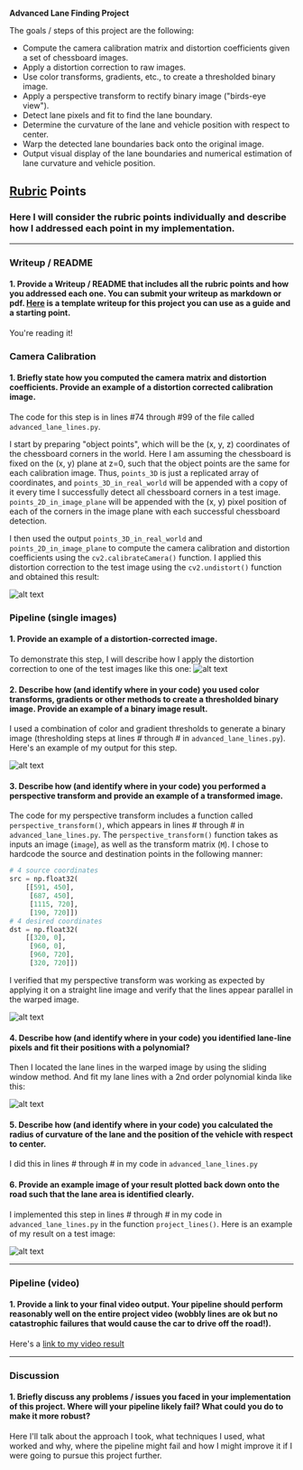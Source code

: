**Advanced Lane Finding Project**

The goals / steps of this project are the following:

* Compute the camera calibration matrix and distortion coefficients given a set of chessboard images.
* Apply a distortion correction to raw images.
* Use color transforms, gradients, etc., to create a thresholded binary image.
* Apply a perspective transform to rectify binary image ("birds-eye view").
* Detect lane pixels and fit to find the lane boundary.
* Determine the curvature of the lane and vehicle position with respect to center.
* Warp the detected lane boundaries back onto the original image.
* Output visual display of the lane boundaries and numerical estimation of lane curvature and vehicle position.

[//]: # (Image References)

[image1]: ./output_images/calibrated.jpg "Calibrated"
[image2]: ./output_images/undistorted.jpg "Undistorted"
[image3]: ./output_images/combine.jpg "Threshold Combination"
[image4]: ./output_images/warped_straight_line.jpg "Warp Example"
[image5]: ./output_images/lines.jpg "Fit Visual"
[image6]: ./output_images/projected.jpg "Output"
[video1]: ./test_videos_output/project_video.mp4 "Video"

## [Rubric](https://review.udacity.com/#!/rubrics/571/view) Points

### Here I will consider the rubric points individually and describe how I addressed each point in my implementation.  

---

### Writeup / README

#### 1. Provide a Writeup / README that includes all the rubric points and how you addressed each one.  You can submit your writeup as markdown or pdf.  [Here](https://github.com/udacity/CarND-Advanced-Lane-Lines/blob/master/writeup_template.md) is a template writeup for this project you can use as a guide and a starting point.  

You're reading it!

### Camera Calibration

#### 1. Briefly state how you computed the camera matrix and distortion coefficients. Provide an example of a distortion corrected calibration image.

The code for this step is in lines #74 through #99 of the file called `advanced_lane_lines.py`.  

I start by preparing "object points", which will be the (x, y, z) coordinates of the chessboard corners in the world. Here I am assuming the chessboard is fixed on the (x, y) plane at z=0, such that the object points are the same for each calibration image.  Thus, `points_3D` is just a replicated array of coordinates, and `points_3D_in_real_world` will be appended with a copy of it every time I successfully detect all chessboard corners in a test image.  `points_2D_in_image_plane` will be appended with the (x, y) pixel position of each of the corners in the image plane with each successful chessboard detection.  

I then used the output `points_3D_in_real_world` and `points_2D_in_image_plane` to compute the camera calibration and distortion coefficients using the `cv2.calibrateCamera()` function.  I applied this distortion correction to the test image using the `cv2.undistort()` function and obtained this result: 

![alt text][image1]

### Pipeline (single images)

#### 1. Provide an example of a distortion-corrected image.

To demonstrate this step, I will describe how I apply the distortion correction to one of the test images like this one:
![alt text][image2]

#### 2. Describe how (and identify where in your code) you used color transforms, gradients or other methods to create a thresholded binary image.  Provide an example of a binary image result.

I used a combination of color and gradient thresholds to generate a binary image (thresholding steps at lines # through # in `advanced_lane_lines.py`).  Here's an example of my output for this step.

![alt text][image3]

#### 3. Describe how (and identify where in your code) you performed a perspective transform and provide an example of a transformed image.

The code for my perspective transform includes a function called `perspective_transform()`, which appears in lines # through # in `advanced_lane_lines.py`. The `perspective_transform()` function takes as inputs an image (`image`), as well as the transform matrix (`M`). I chose to hardcode the source and destination points in the following manner:

```python
# 4 source coordinates
src = np.float32(
    [[591, 450],
     [687, 450],
     [1115, 720],
     [190, 720]])
# 4 desired coordinates
dst = np.float32(
    [[320, 0],
     [960, 0],
     [960, 720],
     [320, 720]])
```

I verified that my perspective transform was working as expected by applying it on a straight line image and verify that the lines appear parallel in the warped image.

![alt text][image4]

#### 4. Describe how (and identify where in your code) you identified lane-line pixels and fit their positions with a polynomial?

Then I located the lane lines in the warped image by using the sliding window method. And fit my lane lines with a 2nd order polynomial kinda like this:

![alt text][image5]

#### 5. Describe how (and identify where in your code) you calculated the radius of curvature of the lane and the position of the vehicle with respect to center.

I did this in lines # through # in my code in `advanced_lane_lines.py`

#### 6. Provide an example image of your result plotted back down onto the road such that the lane area is identified clearly.

I implemented this step in lines # through # in my code in `advanced_lane_lines.py` in the function `project_lines()`.  Here is an example of my result on a test image:

![alt text][image6]

---

### Pipeline (video)

#### 1. Provide a link to your final video output.  Your pipeline should perform reasonably well on the entire project video (wobbly lines are ok but no catastrophic failures that would cause the car to drive off the road!).

Here's a [link to my video result](./test_videos_output/project_video.mp4)

---

### Discussion

#### 1. Briefly discuss any problems / issues you faced in your implementation of this project.  Where will your pipeline likely fail?  What could you do to make it more robust?

Here I'll talk about the approach I took, what techniques I used, what worked and why, where the pipeline might fail and how I might improve it if I were going to pursue this project further.  
